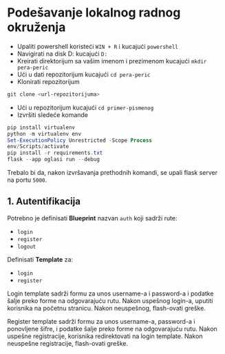 # Podešavanje lokalnog radnog okruženja

-   Upaliti powershell koristeći `WIN + R` i kucajući `powershell`
-   Navigirati na disk D: kucajući `D:`
-   Kreirati direktorijum sa vašim imenom i prezimenom kucajući
    `mkdir pera-peric`
-   Ući u dati repozitorijum kucajući `cd pera-peric`
-   Klonirati repozitorijum

```powershell
git clone <url-repozitorijuma>
```

-   Ući u repozitorijum kucajući `cd primer-pismenog`
-   Izvršiti sledeće komande

```powershell
pip install virtualenv
python -m virtualenv env
Set-ExecutionPolicy Unrestricted -Scope Process
env/Scripts/activate
pip install -r requirements.txt
flask --app oglasi run --debug
```

Trebalo bi da, nakon izvršavanja prethodnih komandi, se upali flask server na
portu `5000`.

## 1. Autentifikacija

Potrebno je definisati **Blueprint** nazvan `auth` koji sadrži rute:

-   `login`
-   `register`
-   `logout`

Definisati **Template** za:

-   `login`
-   `register`

Login template sadrži formu za unos username-a i password-a i podatke šalje
preko forme na odgovarajuću rutu. Nakon uspešnog login-a, uputiti korisnika na
početnu stranicu. Nakon neuspešnog, flash-ovati greške.

Register template sadrži formu za unos username-a, password-a i ponovljene
šifre, i podatke šalje preko forme na odgovarajuću rutu. Nakon uspešne
registracije, korisnika redirektovati na login template. Nakon neuspešne
registracije, flash-ovati greške.
